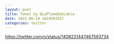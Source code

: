 ```yaml
--- 
layout: post 
title: Tweet by @LaPlumeDeDiable 
date: 2021-06-24 1624583557 
categories: twitter 
--- 
```

https://twitter.com/o/status/1408231447467593734